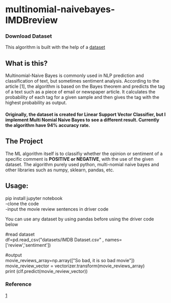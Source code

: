 # multinomial-naivebayes-IMDBreview
 
### Download Dataset 
This algorithm is built with the help of a [dataset](https://www.kaggle.com/purvitsharma/imdb-sentiment-analysis-90-accuracy)

## What is this?
Multinomial-Naive Bayes is commonly used in NLP prediction and classification of text, but sometimes sentiment analysis. According to the article [1], the algorithm is based on the Bayes theorem and predicts the tag of a text such as a piece of email or newspaper article. It calculates the probability of each tag for a given sample and then gives the tag with the highest probability as output. 

#### Originally, the dataset is created for Linear Support Vector Classifier, but I implement Multi Nomial Naive Bayes to see a different result. Currently the algorithm have 94% accuracy rate.

## The Project
The ML algorithm itself is to classifiy whether the opinion or sentiment of a specific comment is **POSITIVE or NEGATIVE**, with the use of the given dataset. The algorithm purely used python, multi-nomial naive bayes and other libraries such as numpy, sklearn, pandas, etc.

## Usage:
pip install jupyter notebook <br />
-clone the code <br />
-input the movie review sentences in driver code <br />

You can use any dataset by using pandas before using the driver code below <br />

#read dataset <br />
df=pd.read_csv("datasets/IMDB Dataset.csv" ,  names=['review','sentiment']) <br />

#output <br />
movie_reviews_array=np.array(["So bad, it is so bad movie"]) <br />
movie_review_vector = vectorizer.transform(movie_reviews_array) <br />
print (clf.predict(movie_review_vector))<br />

### Reference
[1](https://www.upgrad.com/blog/multinomial-naive-bayes-explained)


